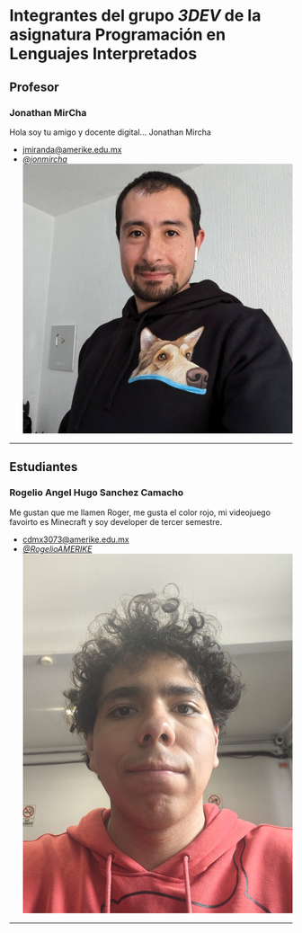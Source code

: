 # Integrantes del grupo _3DEV_ de la asignatura Programación en Lenguajes Interpretados

## Profesor

### Jonathan MirCha

Hola soy tu amigo y docente digital... Jonathan Mircha

- [jmiranda@amerike.edu.mx](jmiranda@amerike.edu.mx)
- [_@jonmircha_](https://github.com/jonmircha)
  ![Jonathan MirCha](./img/jonmircha.jpg)

---

## Estudiantes

 ### Rogelio Angel Hugo Sanchez Camacho

 Me gustan que me llamen Roger, me gusta el color rojo, mi videojuego favoirto es Minecraft y soy developer de tercer semestre.

 - [cdmx3073@amerike.edu.mx](cdmx3073@amerike.edu.mx)
 - [_@RogelioAMERIKE_](https://github.com/RogelioAMERIKE)
 ![Rogelio](./img/Rogelio.jpg)
 ---